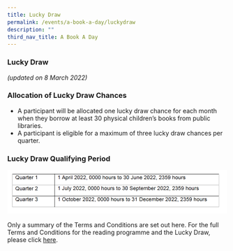 ```yaml
---
title: Lucky Draw
permalink: /events/a-book-a-day/luckydraw
description: ""
third_nav_title: A Book A Day
---
```

### **Lucky Draw**

*(updated on 8 March 2022)*

### **Allocation of Lucky Draw Chances**

* A participant will be allocated one lucky draw chance for each month when they borrow at least 30 physical children’s books from public libraries.
* A participant is eligible for a maximum of three lucky draw chances per quarter.

### **Lucky Draw Qualifying Period**

![](/images/events/abookaday/ABAD%202022_qualifying%20period.png)


Only a summary of the Terms and Conditions are set out here. For the full Terms and Conditions for the reading programme and the Lucky Draw, please click [here](/files/preschool/A%20Book%20A%20Day%202022_TCs_v2.pdf).